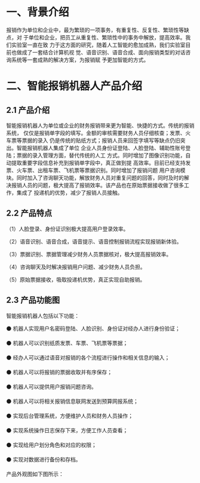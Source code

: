 # 一、背景介绍
   报销作为单位和企业中，最为繁琐的一项事务，有重复性、反复性、繁琐性等缺点，对
于单位和企业，把员工从重复性、繁琐性中的事务中解放，提高效率。我们实验室一直在致
力于这方面的研究，随着人工智能的愈加成熟，我们实验室目前也做成了一套结合计算机视
觉、语音识别、语音合成、面向报销类型的对话咨询系统等一套成熟的解决方案，为报销赋
予更加智能的方式。
# 二、智能报销机器人产品介绍 
## 2.1 产品介绍
  智能报销机器人为单位或企业的财务报销带来更为智能、快捷的方式。传统的报销系统，
仅仅是报销单字段的填写。金额的审核需要财务人员仔细核查；发票、火车票等票据的录入
仍是传统的贴纸方式；报销人员来回签字填写等缺点仍旧突出。智能报销机器人集成了单位
企业人员身份证登陆、人脸登陆、辅助性账号登陆；票据的录入管理方面，替代传统的人工
方式。同时增加了图像识别功能，自动提取重要字段信息补充到报销单字段中，真正做到提
高效率。目前已经支持发票、火车票、出租车票、飞机票等票据识别。同时增加了报销问题
用户咨询模块。同时加入了咨询聊天功能，解放财务人员对重复问题的回答，同时及时的解
决报销人员的问题，极大提高了报销效率。该产品也在原始票据接收做了很多工作，集成了
投递机的优势，减少了报销人员接触。
## 2.2 产品特点
（1）人脸登录、身份证识别极大提高用户登录效率。

（2）语音识别、语音合成，语音提示、语音控制报销流程实现报销新体验。

（3）票据识别、票据管理减少财务人员票据核对，极大提高报销效率。

（4）咨询聊天及时解决报销用户问题、减少财务人员负担。

（5）原始票据接收，吸取投递机优势，真正实现自助报销。

## 2.3 产品功能图
智能报销机器人包括以下功能：

⚫ 机器人实现用户名密码登陆、人脸识别、身份证对经办人进行身份验证；

⚫ 机器人可以识别纸质发票、车票、飞机票等票据；

⚫ 经办人可以通过语音对报销的各个流程进行操作和相关信息的输入；

⚫ 机器人可以将报销的票据收取并有序保存；

⚫ 机器人可以提供用户报销问题咨询。

⚫ 机器人可以将相关报销信息联网发送到预算网报系统；

⚫ 实现后台管理系统，方便维护人员和财务人员操作；

⚫ 实现系统操作日志保存下来，方便工作人员查看；

⚫ 实现给用户划分角色和对应的权限；

⚫ 实现对数据进行备份和存档。

产品外观图如下图所示：


